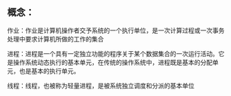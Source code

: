 ## 概念：

作业：作业是计算机操作者交予系统的一个执行单位，是一次计算过程或一次事务处理中要求计算机所做的工作的集合

进程：进程是一个具有一定独立功能的程序关于某个数据集合的一次运行活动。它是操作系统动态执行的基本单元，在传统的操作系统中，进程既是基本的分配单元，也是基本的执行单元。

线程：线程，也被称为轻量进程，是被系统独立调度和分派的基本单位
